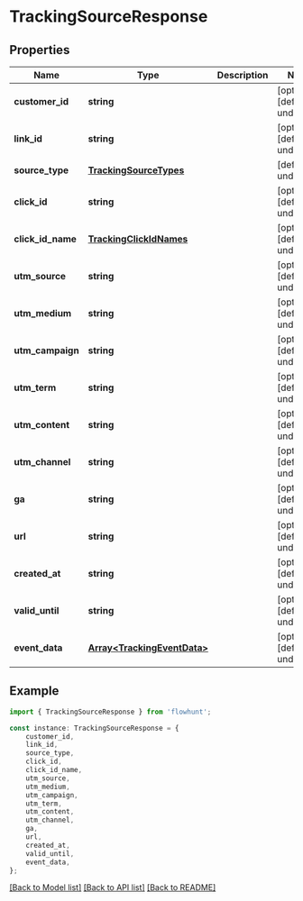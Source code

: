 # TrackingSourceResponse


## Properties

Name | Type | Description | Notes
------------ | ------------- | ------------- | -------------
**customer_id** | **string** |  | [optional] [default to undefined]
**link_id** | **string** |  | [optional] [default to undefined]
**source_type** | [**TrackingSourceTypes**](TrackingSourceTypes.md) |  | [default to undefined]
**click_id** | **string** |  | [optional] [default to undefined]
**click_id_name** | [**TrackingClickIdNames**](TrackingClickIdNames.md) |  | [optional] [default to undefined]
**utm_source** | **string** |  | [optional] [default to undefined]
**utm_medium** | **string** |  | [optional] [default to undefined]
**utm_campaign** | **string** |  | [optional] [default to undefined]
**utm_term** | **string** |  | [optional] [default to undefined]
**utm_content** | **string** |  | [optional] [default to undefined]
**utm_channel** | **string** |  | [optional] [default to undefined]
**ga** | **string** |  | [optional] [default to undefined]
**url** | **string** |  | [optional] [default to undefined]
**created_at** | **string** |  | [optional] [default to undefined]
**valid_until** | **string** |  | [optional] [default to undefined]
**event_data** | [**Array&lt;TrackingEventData&gt;**](TrackingEventData.md) |  | [optional] [default to undefined]

## Example

```typescript
import { TrackingSourceResponse } from 'flowhunt';

const instance: TrackingSourceResponse = {
    customer_id,
    link_id,
    source_type,
    click_id,
    click_id_name,
    utm_source,
    utm_medium,
    utm_campaign,
    utm_term,
    utm_content,
    utm_channel,
    ga,
    url,
    created_at,
    valid_until,
    event_data,
};
```

[[Back to Model list]](../README.md#documentation-for-models) [[Back to API list]](../README.md#documentation-for-api-endpoints) [[Back to README]](../README.md)
